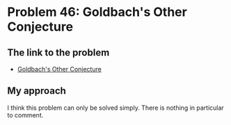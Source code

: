 # Problem 46: Goldbach's Other Conjecture

## The link to the problem

- [Goldbach's Other Conjecture](https://projecteuler.net/problem=46)

## My approach

I think this problem can only be solved simply.
There is nothing in particular to comment.
